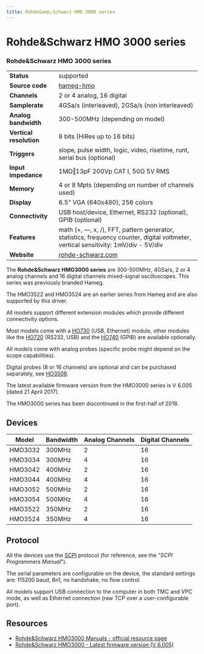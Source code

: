 ```yaml
---
title: Rohde&amp;Schwarz HMO 3000 series
---
```


# Rohde&amp;Schwarz HMO 3000 series

<div class="infobox" markdown>

### Rohde&amp;Schwarz HMO 3000 series

| | |
|---|---|
| **Status** | supported |
| **Source code** | [hameg-hmo](https://github.com/OpenTraceLab/OpenTraceCapture/tree/main/src/hardware/hameg-hmo) |
| **Channels** | 2 or 4 analog, 16 digital |
| **Samplerate** | 4GSa/s (interleaved), 2GSa/s (non interleaved) |
| **Analog bandwidth** | 300-500MHz (depending on model) |
| **Vertical resolution** | 8 bits (HiRes up to 16 bits) |
| **Triggers** | slope, pulse width, logic, video, risetime, runt, serial bus (optional) |
| **Input impedance** | 1MΩ‖13pF 200Vp CAT I, 50Ω 5V RMS |
| **Memory** | 4 or 8 Mpts (depending on number of channels used) |
| **Display** | 6.5" VGA (640x480), 256 colors |
| **Connectivity** | USB host/device, Ethernet, RS232 (optional), GPIB (optional) |
| **Features** | math (+, —, x, /), FFT, pattern generator, statistics, frequency counter, digital voltmeter, vertical sensitivity: 1mV/div - 5V/div |
| **Website** | [rohde-schwarz.com](https://www.rohde-schwarz.com/uk/product/hmo3000-productstartpage_63493-42344.html) |

</div>

The **Rohde&Schwarz HMO3000 series** are 300-500MHz, 4GSa/s, 2 or 4 analog channels and 16 digital channels mixed-signal oscilloscopes. This series was previously branded Hameg.

The HMO3522 and HMO3524 are an earlier series from Hameg and are also supported by this driver.

All models support different extension modules which provide different connectivity options.

Most models come with a [HO730](https://sigrok.org/wiki/Hameg_HO730) (USB, Ethernet) module, other modules like the [HO720](https://sigrok.org/wiki/Hameg_HO720) (RS232, USB) and the [HO740](/w/index.php?title=Hameg_HO740&action=edit&redlink=1) (GPIB) are available optionally.

All models come with analog probes (specific probe might depend on the scope capabilities).

Digital probes (8 or 16 channels) are optional and can be purchased separately, see [HO3508](https://sigrok.org/wiki/Hameg_HO3508).

The latest available firmware version from the HMO3000 series is V 6.005 (dated 21 April 2017).

The HMO3000 series has been discontinued in the first-half of 2018.

## Devices
| Model | Bandwidth | Analog Channels | Digital Channels |
|---|---|---|---|
| HMO3032 | 300MHz | 2 | 16 |
| HMO3034 | 300MHz | 4 | 16 |
| HMO3042 | 400MHz | 2 | 16 |
| HMO3044 | 400MHz | 4 | 16 |
| HMO3052 | 500MHz | 2 | 16 |
| HMO3054 | 500MHz | 4 | 16 |
| HMO3522 | 350MHz | 2 | 16 |
| HMO3524 | 350MHz | 4 | 16 |

## Protocol

All the devices use the [SCPI](https://sigrok.org/wiki/IEEE-488) protocol (for reference, see the "*SCPI Programmers Manual*").

The serial parameters are configurable on the device, the standard settings are: 115200 baud, 8n1, no handshake, no flow control.

All models support USB connection to the computer in both TMC and VPC mode, as well as Ethernet connection (raw TCP over a user-configurable port).

## Resources
- [Rohde&Schwarz HMO3000 Manuals - official resource page](https://www.rohde-schwarz.com/uk/manual/hmo3000/)
- [Rohde&Schwarz HMO3000 - Latest firmware version (V 6.005)](https://www.rohde-schwarz.com/uk/firmware/hmo3000/)


